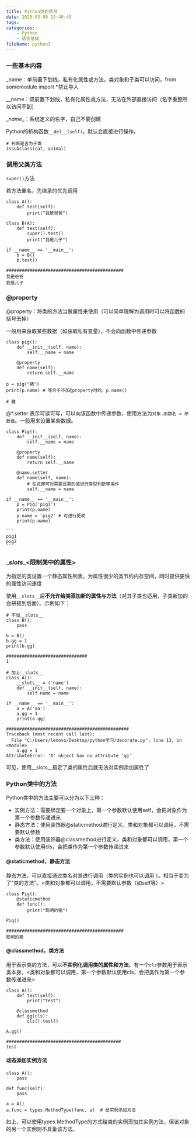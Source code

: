 ```yaml
---
title: Python类的使用
date: 2020-05-08 15:40:45
tags:
categories:
	- Python
	- 语言基础
fileName: python3
---
```


### 一些基本内容

_name：单前置下划线，私有化属性或方法，类对象和子类可以访问，from somemodule import *禁止导入

__name：双前置下划线，私有化属性或方法，无法在外部直接访问（名字重整所以访问不到）

\__name__：系统定义的名字，自己不要创建



Python的析构函数`__del__(self)`。默认会直接进行操作。

```
# 判断是否为子类
issubclass(cat, animal)
```



### 调用父类方法
`super()`方法

若方法重名，先继承的优先调用

```
class A():
    def test(self):
        print("我是爸爸")

class B(A):
    def test(self):
        super().test()
        print("我是儿子")
        
if __name__ == '__main__':
    b = B()
    b.test()
    
#############################################
我是爸爸
我是儿子
```



### @property

@property：将类的方法当做属性来使用（可以简单理解为调用时可以将函数的括号去掉）

一般用来获取某些数据（如获取私有变量），不会向函数中传递参数

```
class pig():
    def __init__(self, name):
        self.__name = name

    @property
    def name(self):
        return self.__name
        
p = pig("猪")
print(p.name) # 等价于不加@property时的，p.name()

# 猪
```



@*.setter 表示可读可写，可以向该函数中传递参数，使用方法为`对象.函数名 = 参数值`。一般用来设置某些数据。

```
class Pig():
    def __init__(self, name):
        self.__name = name

    @property
    def name(self):
        return self.__name

    @name.setter
    def name(self, name):
        # 在这即可对需要设置的值进行类型判断等操作
        self.__name = name
        
if __name__ == '__main__':
    p = Pig('pig1')
    print(p.name)
    p.name = 'pig2' # 可进行更改
    print(p.name)
  
​```
pig1
pig2
​```
```



### \__slots__<限制类中的属性>

为指定的类设置一个静态属性列表，为属性很少的类节约内存空间，同时提供更快的属性访问速度

使用`__slots__`后**不允许给类添加新的属性与方法**（对其子类也适用，子类新加的会拼接到后面）。示例如下：

```
# 不加__slots__
class B():
    pass
    
b = B()
b.gg = 1
print(b.gg)

###############################
1
```

```
# 加上__slots__
class A():
    __slots__ = ('name')
    def __init__(self, name):
        self.name = name
        
if __name__ == '__main__':
    a = A('aa')
    a.gg = 1
    print(a.gg)
    
###############################################
Traceback (most recent call last):
  File "C:/Users/lenovo/Desktop/python学习/decorate.py", line 13, in <module>
    a.gg = 1
AttributeError: 'A' object has no attribute 'gg'
```

可见，使用\__slots__指定了类的属性后就无法对实例添加属性了



### Python类中的方法

Python类中的方法主要可以分为以下三种：

* 实例方法：需要绑定要一个对象上，第一个参数默认使用self，会把对象作为第一个参数传递进来
* 静态方法：使用装饰器@staticmethod进行定义，类和对象都可以调用，不需要默认参数
* 类方法：使用装饰器@classmethod进行定义，类和对象都可以调用，第一个参数默认使用cls，会把类作为第一个参数传递进来



#### @staticmethod，静态方法

静态方法，可以直接通过类名对其进行调用（类的实例也可以调用 ）。相当于变为了"类的方法"。<类和对象都可以调用，不需要默认参数（如self等）>

```
class Pig():
    @staticmethod
    def func():
        print("聪明的猪")
        
Pig()

#############################################
聪明的猪
```



#### @classmethod，类方法

用于表示类的方法，可以**不实例化调用类的属性和方法**。有一个`cls`参数用于表示类本身。<类和对象都可以调用，第一个参数默认使用cls，会把类作为第一个参数传递进来>

```
class A():
    def test(self):
        print("test")

    @classmethod
    def gg(cls):
        cls().test()
        
A.gg()

############################################
test
```



#### 动态添加实例方法

```
class A():
	pass
	
def func(self):
	pass
	
a = A()
a.func = types.MethodType(func, a)	# 给实例添加方法
```

如上，可以使用types.MethodType的方式给类的实例添加其实例方法，但该对象的另一个实例则不具备该方法。

